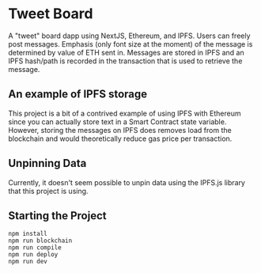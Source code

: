 # Tweet Board
A "tweet" board dapp using NextJS, Ethereum, and IPFS. Users can freely post messages. Emphasis (only font size at the moment) of the message is determined by value of ETH sent in. Messages are stored in IPFS and an IPFS hash/path is recorded in the transaction that is used to retrieve the message.

## An example of IPFS storage
This project is a bit of a contrived example of using IPFS with Ethereum since you can actually store text in a Smart Contract state variable. However, storing the messages on IPFS does removes load from the blockchain and would theoretically reduce gas price per transaction.

## Unpinning Data
Currently, it doesn't seem possible to unpin data using the IPFS.js library that this project is using.

## Starting the Project
```
npm install
npm run blockchain
npm run compile
npm run deploy
npm run dev
```